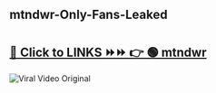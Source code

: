 
 ## mtndwr-Only-Fans-Leaked

# <h2><a href="https://clipsfans.com/mtndwr&ref=git">🔗 Click to LINKS ⏩⏩ 👉 🟢 mtndwr </a></h2>

<a href="https://clipsfans.com/mtndwr&ref=git" rel="nofollow" data-target="animated-image.originalLink"><img src="https://i.ibb.co.com/xMMVF88/686577567.gif" alt="Viral Video Original" style="max-width: 100%; display: inline-block;" data-target="animated-image.originalImage"></a>
